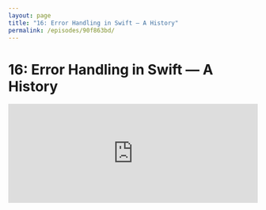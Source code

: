 ```yaml
---
layout: page
title: "16: Error Handling in Swift — A History"
permalink: /episodes/90f863bd/
---
```


# 16: Error Handling in Swift — A History

<iframe frameBorder="0" height="200px" scrolling="no" seamless src="https://player.simplecast.com/3c876c5d-2686-4b2c-94c0-b722f643dbcb" width="100%" />

- Error Handling: https://github.com/apple/swift/blob/master/docs/ErrorHandling.rst
- Rationale and Proposal: https://github.com/apple/swift/blob/master/docs/ErrorHandlingRationale.rst
- Swift 2.0 blog post: https://developer.apple.com/swift/blog/?id=29
- Cocoa error handling: https://developer.apple.com/library/content/documentation/Cocoa/Conceptual/ErrorHandlingCocoa/ErrorHandling/ErrorHandling.html
- Typed `throws` vs not discussed in Swift Weekly Brief [#68](https://swiftweekly.github.io/issue-68/) and [#51](https://swiftweekly.github.io/issue-51/)
